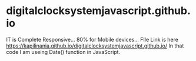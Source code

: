 # digitalclocksystemjavascript.github.io
IT is Complete Responsive... 80% for Mobile devices...
FIle Link is here https://kapilinania.github.io/digitalclocksystemjavascript.github.io/
In that code I am useing Date() function in JavaScript.
